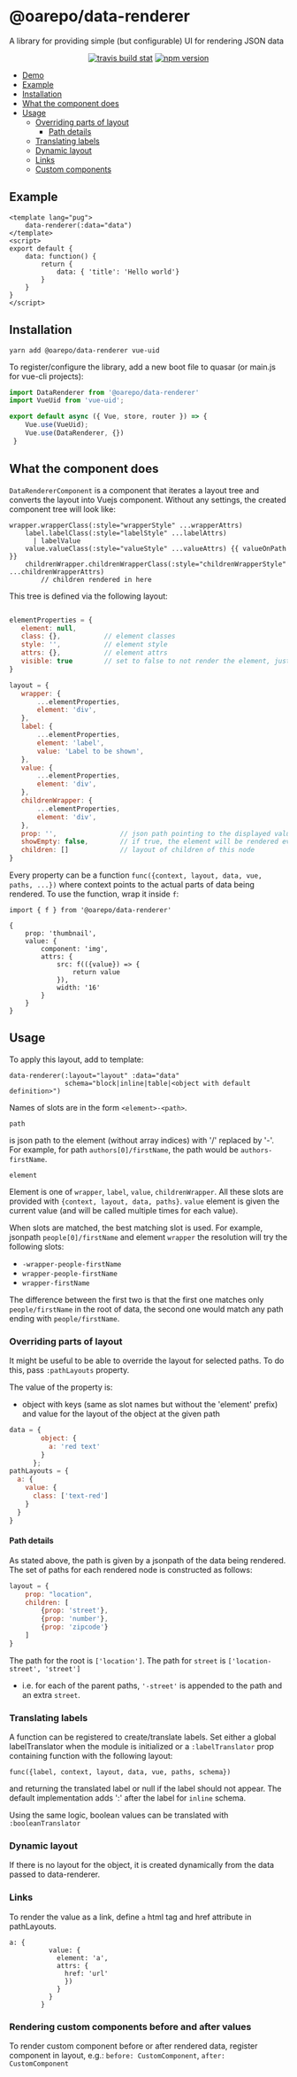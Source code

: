 # @oarepo/data-renderer

A library for providing simple (but configurable) UI for rendering JSON data

<p align="center">
    <a href="https://travis-ci.org/oarepo/data-renderer" target="_blank">
        <img src="https://img.shields.io/travis/oarepo/data-renderer"
            alt="travis build stat"></a>
    <a href="https://www.npmjs.com/package/@oarepo/data-renderer" target="_blank">
        <img src="https://img.shields.io/npm/v/@oarepo/data-renderer"
            alt="npm version"></a>
</p>

<!-- toc -->

- [Demo](#demo)
- [Example](#example)
- [Installation](#installation)
- [What the component does](#what-the-component-does)
- [Usage](#usage)
  * [Overriding parts of layout](#overriding-parts-of-layout)
    + [Path details](#path-details)
  * [Translating labels](#translating-labels)
  * [Dynamic layout](#dynamic-layout)
  * [Links](#links)
  * [Custom components](#rendering-custom-components-before-and-after-values)

<!-- tocstop -->

## Example

```vue
<template lang="pug">
    data-renderer(:data="data")
</template>
<script>
export default {
    data: function() {
        return {
            data: { 'title': 'Hello world'}
        }
    }
}
</script>
```

## Installation
```
yarn add @oarepo/data-renderer vue-uid
```

To register/configure the library, add a new boot file to quasar 
(or main.js for vue-cli projects):

```javascript
import DataRenderer from '@oarepo/data-renderer'
import VueUid from 'vue-uid';

export default async ({ Vue, store, router }) => {
    Vue.use(VueUid);
    Vue.use(DataRenderer, {})
 }
```

## What the component does

``DataRendererComponent`` is a component that iterates a layout tree and converts the layout
into Vuejs component. Without any settings, the created component tree will look like:

```pug
wrapper.wrapperClass(:style="wrapperStyle" ...wrapperAttrs)
    label.labelClass(:style="labelStyle" ...labelAttrs)
      | labelValue
    value.valueClass(:style="valueStyle" ...valueAttrs) {{ valueOnPath }}
    childrenWrapper.childrenWrapperClass(:style="childrenWrapperStyle" ...childrenWrapperAttrs)
        // children rendered in here
```

This tree is defined via the following layout:

```javascript

elementProperties = {
   element: null,
   class: {},           // element classes
   style: '',           // element style
   attrs: {},           // element attrs
   visible: true        // set to false to not render the element, just its content        
}

layout = {
   wrapper: {
       ...elementProperties,
       element: 'div',      
   },
   label: {
       ...elementProperties,
       element: 'label',
       value: 'Label to be shown',
   },
   value: {
       ...elementProperties,
       element: 'div',      
   },
   childrenWrapper: {
       ...elementProperties,
       element: 'div',      
   },
   prop: '',                // json path pointing to the displayed value inside record metadata
   showEmpty: false,        // if true, the element will be rendered even if there is no value 
   children: []             // layout of children of this node
}
```

Every property can be a function ``func({context, layout, data, vue, paths, ...})`` where context
points to the actual parts of data being rendered. To use the function, wrap it inside ``f``:

```vue
import { f } from '@oarepo/data-renderer'

{
    prop: 'thumbnail',
    value: {
        component: 'img',
        attrs: {
            src: f(({value}) => {
                return value
            }),
            width: '16'
        }
    }
}
```

## Usage

To apply this layout, add to template:

```pug
data-renderer(:layout="layout" :data="data"
              schema="block|inline|table|<object with default definition>")
```

Names of slots are in the form ``<element>-<path>``. 

``path`` 

is json path to the element (without array indices) with '/' replaced by '-'. For example, for path
``authors[0]/firstName``, the path would be ``authors-firstName``.   

``element`` 

Element is one of ``wrapper``, ``label``, 
``value``, ``childrenWrapper``. 
All these slots are provided with ``{context, layout, data, paths}``.
 ``value`` element is given the current value (and will be called multiple times for each value).

When slots are matched, the best matching slot is used. For example, jsonpath ``people[0]/firstName``
and element ``wrapper`` the resolution will try the following slots:
 * ``-wrapper-people-firstName``
 * ``wrapper-people-firstName``
 * ``wrapper-firstName``
 
 The difference between the first two is that the first one matches only ``people/firstName`` in the root
 of data, the second one would match any path ending with ``people/firstName``.


### Overriding parts of layout

It might be useful to be able to override the layout for selected paths. 
To do this, pass ``:pathLayouts`` property.

The value of the property is:

 * object with keys (same as slot names but without the 'element' prefix) 
   and value for the layout of the object at the given path

```javascript
data = {
        object: {
          a: 'red text'
        }
      };
pathLayouts = {
  a: {
    value: {
      class: ['text-red']
    }
  }
}
```

#### Path details

As stated above, the path is given by a jsonpath of the data being rendered. The set of paths 
for each rendered node is constructed as follows:

```javascript
layout = {
    prop: "location",
    children: [
        {prop: 'street'}, 
        {prop: 'number'}, 
        {prop: 'zipcode'}
    ]
}
``` 

The path for the root is ``['location']``. The path for ``street`` is ``['location-street', 'street']`` 
- i.e. for each of the parent paths, ``'-street'`` is appended to the path and an extra ``street``.

### Translating labels

A function can be registered to create/translate labels. Set either a global labelTranslator when the module is
initialized or a ``:labelTranslator`` prop containing function with the following layout:

``func({label, context, layout, data, vue, paths, schema})``

and returning the translated label or null if the label should not appear. The default implementation adds ':'
after the label for ``inline`` schema. 

Using the same logic, boolean values can be translated with ``:booleanTranslator``

### Dynamic layout

If there is no layout for the object, it is created dynamically from the data passed to data-renderer.

### Links

To render the value as a link, define ``a`` html tag and href attribute in pathLayouts.

```vue
a: {
          value: {
            element: 'a',
            attrs: {
              href: 'url'
              })
            }
          }
        }
```

### Rendering custom components before and after values

To render custom component before or after rendered data, register component in layout, e.g.: ``before: CustomComponent``, ``after: CustomComponent``
